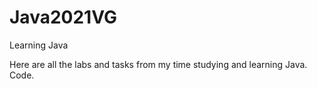 # Java2021VG
Learning Java

Here are all the labs and tasks from my time studying and learning Java. Code.
